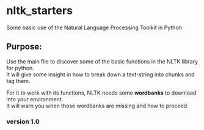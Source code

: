 # nltk_starters
Some basic use of the Natural Language Processing Toolkit in Python

## Purpose: 
Use the main file to discover some of the basic functions in the NLTK library for python.  
It will give some insight in how to break down a text-string into chunks and tag them.  

For it to work with its functions, NLTK needs some **wordbanks** to download into your environment.  
It will warn you when those wordbanks are missing and how to proceed.

### version 1.0
